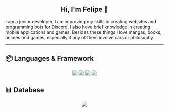 <h2 align="center">Hi, I'm Felipe 👋</h2>

<p>I am a junior developer, I am improving my skills in creating websites and programming bots for Discord. I also have brief knowledge in creating mobile applications and games. Besides these things I love mangas, books, animes and games, especially if any of them involve cars or philosophy.</p>

---

## 📦 Languages & Framework

<div align= "center">
<img src="https://img.shields.io/badge/JavaScript-black?style=for-the-badge&logo=javascript">
<img src="https://img.shields.io/badge/Kotlin-black?style=for-the-badge&logo=kotlin">
<img src="https://img.shields.io/badge/Python-black?style=for-the-badge&logo=python">
<img src="https://img.shields.io/badge/Express.js-black?style=for-the-badge&logo=express">
</div>

## 📊 Database

<div align= "center">
  <img src="https://img.shields.io/badge/Firebase-black?style=for-the-badge&logo=firebase&logoColor=orange">
</div>
